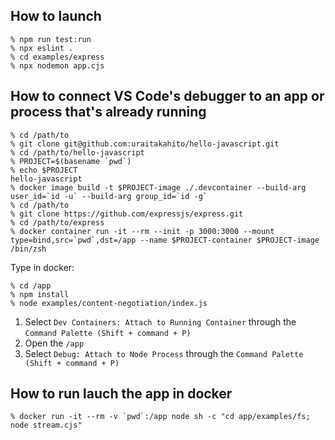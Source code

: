 ## How to launch

```console
% npm run test:run
% npx eslint .
% cd examples/express
% npx nodemon app.cjs
```

## How to connect VS Code's debugger to an app or process that's already running

```console
% cd /path/to
% git clone git@github.com:uraitakahito/hello-javascript.git
% cd /path/to/hello-javascript
% PROJECT=$(basename `pwd`)
% echo $PROJECT
hello-javascript
% docker image build -t $PROJECT-image ./.devcontainer --build-arg user_id=`id -u` --build-arg group_id=`id -g`
% cd /path/to
% git clone https://github.com/expressjs/express.git
% cd /path/to/express
% docker container run -it --rm --init -p 3000:3000 --mount type=bind,src=`pwd`,dst=/app --name $PROJECT-container $PROJECT-image /bin/zsh
```

Type in docker:

```console
% cd /app
% npm install
% node examples/content-negotiation/index.js
```

1. Select `Dev Containers: Attach to Running Container` through the `Command Palette (Shift + command + P)`
2. Open the `/app`
3. Select `Debug: Attach to Node Process` through the `Command Palette (Shift + command + P)`

## How to run lauch the app in docker

```console
% docker run -it --rm -v `pwd`:/app node sh -c "cd app/examples/fs; node stream.cjs"
```
